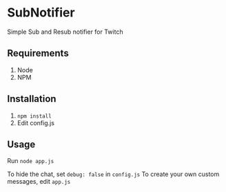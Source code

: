 # SubNotifier
Simple Sub and Resub notifier for Twitch

## Requirements
1. Node
2. NPM

## Installation
1. `npm install`
2. Edit config.js

## Usage
Run `node app.js`

To hide the chat, set `debug: false` in `config.js`
To create your own custom messages, edit `app.js`
